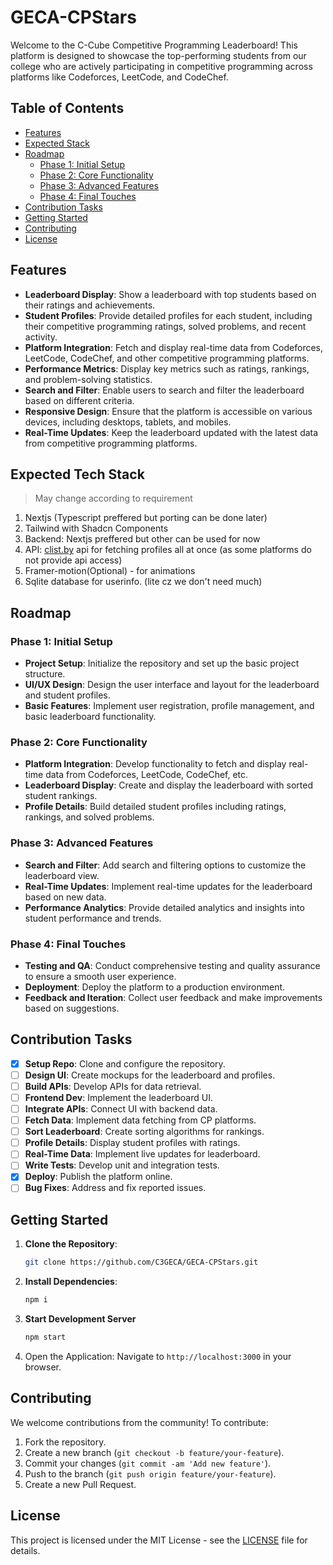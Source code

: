 # GECA-CPStars

Welcome to the C-Cube Competitive Programming Leaderboard! This platform is designed to showcase the top-performing students from our college who are actively participating in competitive programming across platforms like Codeforces, LeetCode, and CodeChef.

## Table of Contents

- [Features](#features)
- [Expected Stack](#Expected-Stack)
- [Roadmap](#roadmap)
  - [Phase 1: Initial Setup](#phase-1-initial-setup)
  - [Phase 2: Core Functionality](#phase-2-core-functionality)
  - [Phase 3: Advanced Features](#phase-3-advanced-features)
  - [Phase 4: Final Touches](#phase-4-final-touches)
- [Contribution Tasks](#contribution-tasks)
- [Getting Started](#getting-started)
- [Contributing](#contributing)
- [License](#license)


## Features
- **Leaderboard Display**: Show a leaderboard with top students based on their ratings and achievements.
- **Student Profiles**: Provide detailed profiles for each student, including their competitive programming ratings, solved problems, and recent activity.
- **Platform Integration**: Fetch and display real-time data from Codeforces, LeetCode, CodeChef, and other competitive programming platforms.
- **Performance Metrics**: Display key metrics such as ratings, rankings, and problem-solving statistics.
- **Search and Filter**: Enable users to search and filter the leaderboard based on different criteria.
- **Responsive Design**: Ensure that the platform is accessible on various devices, including desktops, tablets, and mobiles.
- **Real-Time Updates**: Keep the leaderboard updated with the latest data from competitive programming platforms.

## Expected Tech Stack
> May change according to requirement
1. Nextjs (Typescript preffered but porting can be done later)
2. Tailwind with Shadcn Components
3. Backend: Nextjs preffered but other can be used for now
4. API: [clist.by](https://clist.by/api/v4/doc/) api for fetching profiles all at once (as some platforms do not provide api access)
5. Framer-motion(Optional) - for animations
6. Sqlite database for userinfo. (lite cz we don't need much)

## Roadmap

### Phase 1: Initial Setup
- **Project Setup**: Initialize the repository and set up the basic project structure.
- **UI/UX Design**: Design the user interface and layout for the leaderboard and student profiles.
- **Basic Features**: Implement user registration, profile management, and basic leaderboard functionality.

### Phase 2: Core Functionality
- **Platform Integration**: Develop functionality to fetch and display real-time data from Codeforces, LeetCode, CodeChef, etc.
- **Leaderboard Display**: Create and display the leaderboard with sorted student rankings.
- **Profile Details**: Build detailed student profiles including ratings, rankings, and solved problems.

### Phase 3: Advanced Features
- **Search and Filter**: Add search and filtering options to customize the leaderboard view.
- **Real-Time Updates**: Implement real-time updates for the leaderboard based on new data.
- **Performance Analytics**: Provide detailed analytics and insights into student performance and trends.

### Phase 4: Final Touches
- **Testing and QA**: Conduct comprehensive testing and quality assurance to ensure a smooth user experience.
- **Deployment**: Deploy the platform to a production environment.
- **Feedback and Iteration**: Collect user feedback and make improvements based on suggestions.

## Contribution Tasks
- [x] **Setup Repo**: Clone and configure the repository.
- [ ] **Design UI**: Create mockups for the leaderboard and profiles.
- [ ] **Build APIs**: Develop APIs for data retrieval.
- [ ] **Frontend Dev**: Implement the leaderboard UI.
- [ ] **Integrate APIs**: Connect UI with backend data.
- [ ] **Fetch Data**: Implement data fetching from CP platforms.
- [ ] **Sort Leaderboard**: Create sorting algorithms for rankings.
- [ ] **Profile Details**: Display student profiles with ratings.
- [ ] **Real-Time Data**: Implement live updates for leaderboard.
- [ ] **Write Tests**: Develop unit and integration tests.
- [x] **Deploy**: Publish the platform online.
- [ ] **Bug Fixes**: Address and fix reported issues.

## Getting Started

1. **Clone the Repository**:
   ```bash
   git clone https://github.com/C3GECA/GECA-CPStars.git
   ```
2. **Install Dependencies**:
   ```bash
   npm i
   ```
3. **Start Development Server**
   ```bash
   npm start
   ```
4. Open the Application: Navigate to `http://localhost:3000` in your browser.

## Contributing
We welcome contributions from the community! To contribute:
1. Fork the repository.
2. Create a new branch (`git checkout -b feature/your-feature`).
3. Commit your changes (`git commit -am 'Add new feature'`).
4. Push to the branch (`git push origin feature/your-feature`).
5. Create a new Pull Request.

## License

This project is licensed under the MIT License - see the [LICENSE](LICENSE) file for details.
